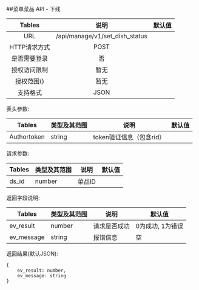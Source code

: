 ##菜单菜品 API - 下线


|    Tables    |              说明              | 默认值 |
| :----------: | :----------------------------: | :----: |
|     URL      | /api/manage/v1/set_dish_status |        |
| HTTP请求方式 |              POST              |        |
| 是否需要登录 |               否               |        |
| 授权访问限制 |              暂无              |        |
|  授权范围()  |              暂无              |        |
|   支持格式   |              JSON              |        |


表头参数:

| Tables      | 类型及其范围 | 说明                     | 默认值 |
| ----------- | ------------ | ------------------------ | ------ |
| Authortoken | string       | token验证信息（包含rid） |        |

请求参数:


| Tables | 类型及其范围 | 说明   | 默认值  |
| ------ | ------ | ---- | ---- |
| ds_id  | number | 菜品ID |      |


返回字段说明:

| Tables     | 类型及其范围 | 说明     | 默认值        |
| ---------- | ------ | ------ | ---------- |
| ev_result  | number | 请求是否成功 | 0为成功, 1为错误 |
| ev_message | string | 报错信息   | 空          |


返回结果(默认JSON):
```
{
    ev_result: number,
    ev_message: string
}
```